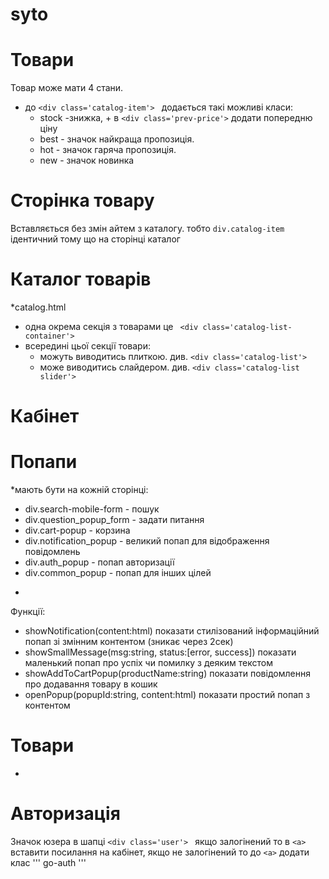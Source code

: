 # syto
# Товари
Товар може мати 4 стани.
* до  ```<div class='catalog-item'> ``` додається такі можливі класи:  
  - stock -знижка, + в ```<div class='prev-price'>``` додати попередню ціну
  -  best - значок найкраща пропозиція. 
  -  hot - значок гаряча пропозиція. 
  -  new - значок новинка
# Сторінка товару
Вставляється без змін айтем з каталогу. тобто ```div.catalog-item ``` ідентичний тому що на сторінці каталог
# Каталог товарів
  *catalog.html
  - одна окрема секція з товарами це ``` <div class='catalog-list-container'>```
  - всередині цьої секції товари:
    - можуть виводитись плиткою. див. ```<div class='catalog-list'> ```
    - може виводитись слайдером. див. ```<div class='catalog-list slider'> ```
# Кабінет
# Попапи
*мають бути на кожній сторінці:
- div.search-mobile-form - пошук
- div.question_popup_form -  задати питання
- div.cart-popup - корзина
- div.notification_popup - великий попап для відображення повідомлень
- div.auth_popup - попап авторизації
- div.common_popup - попап для інших цілей
*
Функції:
- showNotification(content:html) показати стилізований інформаційний попап зі змінним контентом (зникає через 2сек)
- showSmallMessage(msg:string, status:[error, success]) показати маленький попап про успіх чи помилку з деяким текстом
- showAddToCartPopup(productName:string) показати повідомлення про додавання товару в кошик
- openPopup(popupId:string, content:html) показати простий попап з контентом 
# Товари
  - 
# Авторизація
Значок юзера в шапці ```<div class='user'> ``` якщо залогінений то в ```<a>``` вставити посилання на кабінет, якщо не залогінений то до ```<a>``` додати клас ''' go-auth '''
